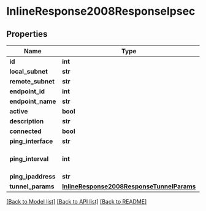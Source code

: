 # InlineResponse2008ResponseIpsec

## Properties
Name | Type | Description | Notes
------------ | ------------- | ------------- | -------------
**id** | **int** |  | [optional] 
**local_subnet** | **str** |  | [optional] 
**remote_subnet** | **str** |  | [optional] 
**endpoint_id** | **int** |  | [optional] 
**endpoint_name** | **str** |  | [optional] 
**active** | **bool** |  | [optional] 
**description** | **str** |  | [optional] 
**connected** | **bool** |  | [optional] 
**ping_interface** | **str** |  | [optional] 
**ping_interval** | **int** | Interval for ping in seconds | [optional] 
**ping_ipaddress** | **str** |  | [optional] 
**tunnel_params** | [**InlineResponse2008ResponseTunnelParams**](InlineResponse2008ResponseTunnelParams.md) |  | [optional] 

[[Back to Model list]](../README.md#documentation-for-models) [[Back to API list]](../README.md#documentation-for-api-endpoints) [[Back to README]](../README.md)


